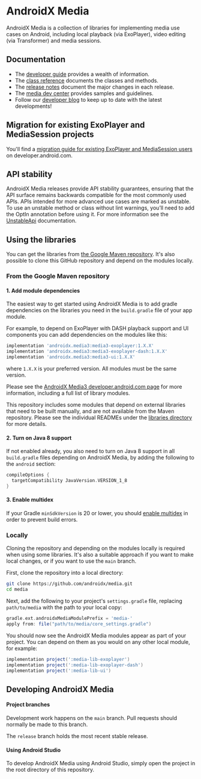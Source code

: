 # AndroidX Media

AndroidX Media is a collection of libraries for implementing media use cases on
Android, including local playback (via ExoPlayer), video editing (via Transformer) and media sessions.

## Documentation

*   The [developer guide][] provides a wealth of information.
*   The [class reference][] documents the classes and methods.
*   The [release notes][] document the major changes in each release.
*   The [media dev center][] provides samples and guidelines.
*   Follow our [developer blog][] to keep up to date with the latest
    developments!

[developer guide]: https://developer.android.com/guide/topics/media/media3
[class reference]: https://developer.android.com/reference/androidx/media3/common/package-summary
[release notes]: RELEASENOTES.md
[media dev center]: https://developer.android.com/media
[developer blog]: https://medium.com/google-exoplayer

## Migration for existing ExoPlayer and MediaSession projects

You'll find a [migration guide for existing ExoPlayer and MediaSession users][]
on developer.android.com.

[migration guide for existing ExoPlayer and MediaSession users]: https://developer.android.com/guide/topics/media/media3/getting-started/migration-guide

## API stability

AndroidX Media releases provide API stability guarantees, ensuring that the API
surface remains backwards compatible for the most commonly used APIs. APIs
intended for more advanced use cases are marked as unstable. To use an unstable
method or class without lint warnings, you’ll need to add the OptIn annotation
before using it. For more information see the [UnstableApi][] documentation.

[UnstableApi]: https://github.com/androidx/media/blob/main/libraries/common/src/main/java/androidx/media3/common/util/UnstableApi.java

## Using the libraries

You can get the libraries from [the Google Maven repository][]. It's
also possible to clone this GitHub repository and depend on the modules locally.

[the Google Maven repository]: https://developer.android.com/studio/build/dependencies#google-maven

### From the Google Maven repository

#### 1. Add module dependencies

The easiest way to get started using AndroidX Media is to add gradle
dependencies on the libraries you need in the `build.gradle` file of your app
module.

For example, to depend on ExoPlayer with DASH playback support and UI components
you can add dependencies on the modules like this:

```gradle
implementation 'androidx.media3:media3-exoplayer:1.X.X'
implementation 'androidx.media3:media3-exoplayer-dash:1.X.X'
implementation 'androidx.media3:media3-ui:1.X.X'
```

where `1.X.X` is your preferred version. All modules must be the same version.

Please see the [AndroidX Media3 developer.android.com page][] for more
information, including a full list of library modules.

This repository includes some modules that depend on external libraries that
need to be built manually, and are not available from the Maven repository.
Please see the individual READMEs under the [libraries directory][] for more
details.

[AndroidX Media3 developer.android.com page]: https://developer.android.com/jetpack/androidx/releases/media3#declaring_dependencies
[libraries directory]: libraries

#### 2. Turn on Java 8 support

If not enabled already, you also need to turn on Java 8 support in all
`build.gradle` files depending on AndroidX Media, by adding the following to the
`android` section:

```gradle
compileOptions {
  targetCompatibility JavaVersion.VERSION_1_8
}
```

#### 3. Enable multidex

If your Gradle `minSdkVersion` is 20 or lower, you should
[enable multidex](https://developer.android.com/studio/build/multidex) in order
to prevent build errors.

### Locally

Cloning the repository and depending on the modules locally is required when
using some libraries. It's also a suitable approach if you want to make local
changes, or if you want to use the `main` branch.

First, clone the repository into a local directory:

```sh
git clone https://github.com/androidx/media.git
cd media
```

Next, add the following to your project's `settings.gradle` file, replacing
`path/to/media` with the path to your local copy:

```gradle
gradle.ext.androidxMediaModulePrefix = 'media-'
apply from: file("path/to/media/core_settings.gradle")
```

You should now see the AndroidX Media modules appear as part of your project.
You can depend on them as you would on any other local module, for example:

```gradle
implementation project(':media-lib-exoplayer')
implementation project(':media-lib-exoplayer-dash')
implementation project(':media-lib-ui')
```

## Developing AndroidX Media

#### Project branches

Development work happens on the `main` branch. Pull requests should normally be
made to this branch.

The `release` branch holds the most recent stable release.

#### Using Android Studio

To develop AndroidX Media using Android Studio, simply open the project in the
root directory of this repository.

